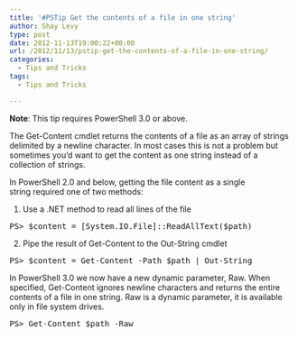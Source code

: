 ```yaml
---
title: '#PSTip Get the contents of a file in one string'
author: Shay Levy
type: post
date: 2012-11-13T19:00:22+00:00
url: /2012/11/13/pstip-get-the-contents-of-a-file-in-one-string/
categories:
  - Tips and Tricks
tags:
  - Tips and Tricks

---
```

**Note**: This tip requires PowerShell 3.0 or above.

The Get-Content cmdlet returns the contents of a file as an array of strings delimited by a newline character. In most cases this is not a problem but sometimes you&#8217;d want to get the content as one string instead of a collection of strings.

In PowerShell 2.0 and below, getting the file content as a single string required one of two methods:

1. Use a .NET method to read all lines of the file

<pre class="brush: powershell; title: ; notranslate" title="">PS&gt; $content = [System.IO.File]::ReadAllText($path)
</pre>

2. Pipe the result of Get-Content to the Out-String cmdlet

<pre class="brush: powershell; title: ; notranslate" title="">PS&gt; $content = Get-Content -Path $path | Out-String
</pre>

In PowerShell 3.0 we now have a new dynamic parameter, Raw. When specified, Get-Content ignores newline characters and returns the entire contents of a file in one string. Raw is a dynamic parameter, it is available only in file system drives.

<pre class="brush: powershell; title: ; notranslate" title="">PS&gt; Get-Content $path -Raw
</pre>